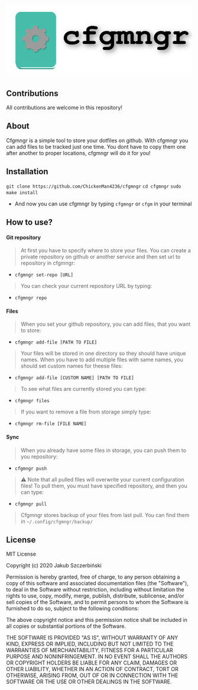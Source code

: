 # ![](logoFull.png)

## Contributions
All contributions are welcome in this repository!

## About
Cfgmngr is a simple tool to store your dotfiles on github. 
With cfgmngr you can add files to be tracked just one time. You dont have to copy them one after another to proper locations, cfgmngr will do it for you!

## Installation
`git clone https://github.com/ChickenMan4236/cfgmngr`
`cd cfgmngr`
`sudo make install`
- And now you can use cfgmngr by typing `cfgmngr` or `cfgm` in your terminal

## How to use?
#### Git repository
> At first you have to specify where to store your files. You can create a private repository on github or another service and then set url to repository in cfgmngr:
- `cfgmngr set-repo [URL]`
> You can check your current repository URL by typing:
- `cfgmngr repo`
#### Files
> When you set your github repository, you can add files, that you want to store:
- `cfgmngr add-file [PATH TO FILE]`
> Your files will be stored in one directory so they should have unique names. When you have to add multiple files with same names, you should set custom names for theese files:
- `cfgmngr add-file [CUSTOM NAME] [PATH TO FILE]`
> To see what files are currently stored you can type:
- `cfgmngr files`
> If you want to remove a file from storage simply type:
- `cfgmngr rm-file [FILE NAME]` 
#### Sync
> When you already have some files in storage, you can push them to you repository:
- `cfgmngr push`
> :warning: Note that all pulled files will overwrite your current configuration files!
> To pull them, you must have specified repository, and then you can type:
- `cfgmngr pull` 
> Cfgmngr stores backup of your files from last pull. You can find them in `~/.config/cfgmngr/backup/`

## License



MIT License

Copyright (c) 2020 Jakub Szczerbiński

Permission is hereby granted, free of charge, to any person obtaining a copy of this software and associated documentation files (the "Software"), to deal in the Software without restriction, including without limitation the rights to use, copy, modify, merge, publish, distribute, sublicense, and/or sell copies of the Software, and to permit persons to whom the Software is furnished to do so, subject to the following conditions:

The above copyright notice and this permission notice shall be included in all copies or substantial portions of the Software.

THE SOFTWARE IS PROVIDED "AS IS", WITHOUT WARRANTY OF ANY KIND, EXPRESS OR IMPLIED, INCLUDING BUT NOT LIMITED TO THE WARRANTIES OF MERCHANTABILITY, FITNESS FOR A PARTICULAR PURPOSE AND NONINFRINGEMENT. IN NO EVENT SHALL THE AUTHORS OR COPYRIGHT HOLDERS BE LIABLE FOR ANY CLAIM, DAMAGES OR OTHER LIABILITY, WHETHER IN AN ACTION OF CONTRACT, TORT OR OTHERWISE, ARISING FROM, OUT OF OR IN CONNECTION WITH THE SOFTWARE OR THE USE OR OTHER DEALINGS IN THE SOFTWARE.
